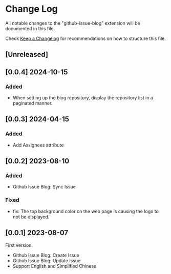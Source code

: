# Change Log

All notable changes to the "github-issue-blog" extension will be documented in this file.

Check [Keep a Changelog](http://keepachangelog.com/) for recommendations on how to structure this file.

## [Unreleased]

## [0.0.4] 2024-10-15

### Added

- When setting up the blog repository, display the repository list in a paginated manner.

## [0.0.3] 2024-04-15

### Added

- Add Assignees attribute

## [0.0.2] 2023-08-10

### Added

- Github Issue Blog: Sync Issue

### Fixed

- fix: The top background color on the web page is causing the logo to not be displayed.

## [0.0.1] 2023-08-07

First version.

- Github Issue Blog: Create Issue
- Github Issue Blog: Update Issue
- Support English and Simplified Chinese

